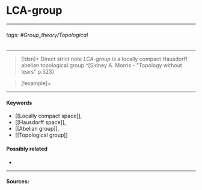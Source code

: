 # LCA-group
***
###### tags: #Group_theory/Topological 
***
>[!dsn]+ Direct strict note
>*LCA-group* is a locally compact Hausdorff abelian topological group.^[Sidney A. Morris - "Topology without tears" p.523] 

>[!example]+ 
>
***
#### Keywords
- [[Locally compact space]],
- [[Hausdorff space]],
- [[Abelian group]],
- [[Topological group]]
#### Possibly related
- 
***
#### Sources:
